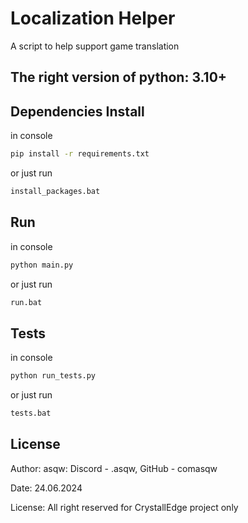 
# Localization Helper

A script to help support game translation

## The right version of python: 3.10+


## Dependencies Install

in console

```bash
pip install -r requirements.txt
```
or just run

```bash
install_packages.bat
```

## Run
in console

```bash
python main.py
```
or just run

```bash
run.bat
```

## Tests
in console

```bash
python run_tests.py
```
or just run

```bash
tests.bat
```

## License

Author: asqw: Discord - .asqw, GitHub - comasqw

Date: 24.06.2024

License: All right reserved for CrystallEdge project only

